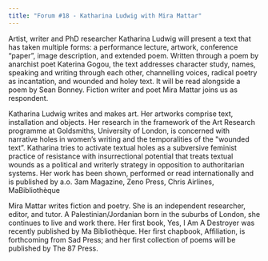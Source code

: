 ```yaml
---
title: "Forum #18 - Katharina Ludwig with Mira Mattar"
---
```


Artist, writer and PhD researcher Katharina Ludwig will present a text that has taken multiple forms: a performance lecture, artwork, conference “paper”, image description, and extended poem. Written through a poem by anarchist poet Katerina Gogou, the text addresses character study, names, speaking and writing through each other, channelling voices, radical poetry as incantation, and wounded and holey text. It will be read alongside a poem by Sean Bonney. Fiction writer and poet Mira Mattar joins us as respondent. 

Katharina Ludwig writes and makes art. Her artworks comprise text, installation and objects. Her research in the framework of the Art Research programme at Goldsmiths, University of London, is concerned with narrative holes in women’s writing and the temporalities of the "wounded text”. Katharina tries to activate textual holes as a subversive feminist practice of resistance with insurrectional potential that treats textual wounds as a political and writerly strategy in opposition to authoritarian systems. Her work has been shown, performed or read internationally and is published by a.o. 3am Magazine, Zeno Press, Chris Airlines, MaBibliothèque

Mira Mattar writes fiction and poetry. She is an independent researcher, editor, and tutor. A Palestinian/Jordanian born in the suburbs of London, she continues to live and work there. Her first book, Yes, I Am A Destroyer was recently published by Ma Bibliothèque. Her first chapbook, Affiliation, is forthcoming from Sad Press; and her first collection of poems will be published by The 87 Press.